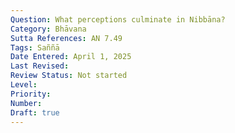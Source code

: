 ```yaml
---
Question: What perceptions culminate in Nibbāna?
Category: Bhāvana
Sutta References: AN 7.49
Tags: Saññā
Date Entered: April 1, 2025
Last Revised:
Review Status: Not started
Level: 
Priority: 
Number: 
Draft: true
---
```

